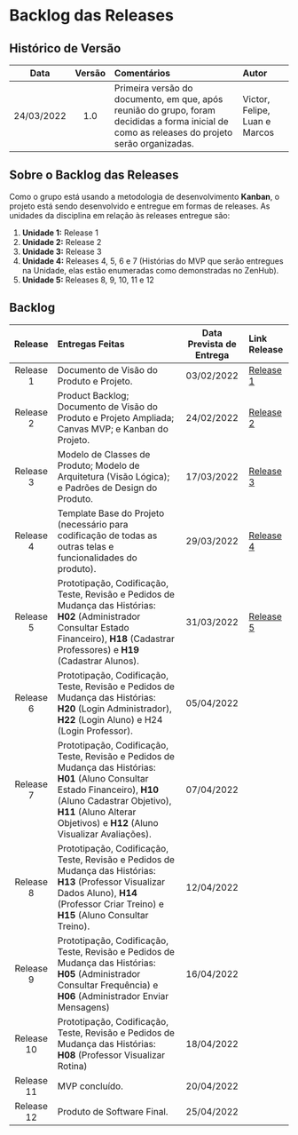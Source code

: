 # Backlog das Releases

## Histórico de Versão

| Data | Versão | Comentários | Autor |
| :--: | :----: | :---------- | :---- |
| 24/03/2022 | 1.0 | Primeira versão do documento, em que, após reunião do grupo, foram decididas a forma inicial de como as releases do projeto serão organizadas. | Victor, Felipe, Luan e Marcos |

## Sobre o Backlog das Releases

Como o grupo está usando a metodologia de desenvolvimento **Kanban**, o projeto está sendo desenvolvido e entregue em formas de releases. As unidades da disciplina em relação às releases entregue são:
1. **Unidade 1:** Release 1
1. **Unidade 2:** Release 2
1. **Unidade 3:** Release 3
1. **Unidade 4:** Releases 4, 5, 6 e 7 (Histórias do MVP que serão entregues na Unidade, elas estão enumeradas como demonstradas no ZenHub).
1. **Unidade 5:** Releases 8, 9, 10, 11 e 12

## Backlog

| Release | Entregas Feitas | Data Prevista de Entrega | Link Release |
| :----: | :---------------- | :--------------------:  | :----------- |
| Release 1 | Documento de Visão do Produto e Projeto. | 03/02/2022 | [Release 1](https://github.com/FGAUnB-MDS-GM/2021.2-SoftFit/tree/4ca4be30d0fc6a5122e7d4a30e06f40dbdc463dc) |
| Release 2 | Product Backlog; Documento de Visão do Produto e Projeto Ampliada; Canvas MVP; e Kanban do Projeto. | 24/02/2022 | [Release 2](https://github.com/FGAUnB-MDS-GM/2021.2-SoftFit/tree/322274b70c60e1230a33a97db9525362da2416e6) |
| Release 3 | Modelo de Classes de Produto; Modelo de Arquitetura (Visão Lógica); e Padrões de Design do Produto. | 17/03/2022 | [Release 3](https://github.com/FGAUnB-MDS-GM/2021.2-SoftFit/tree/9ebc557a76c9e40706d699687b1caa8573d83aba) |
| Release 4 | Template Base do Projeto (necessário para codificação de todas as outras telas e funcionalidades do produto). | 29/03/2022 | [Release 4](https://github.com/FGAUnB-MDS-GM/2021.2-SoftFit/tree/release4) |
| Release 5 | Prototipação, Codificação, Teste, Revisão e Pedidos de Mudança das Histórias: **H02** (Administrador Consultar Estado Financeiro), **H18** (Cadastrar Professores) e **H19** (Cadastrar Alunos). | 31/03/2022 | [Release 5](https://github.com/FGAUnB-MDS-GM/2021.2-SoftFit/tree/R5) |
| Release 6 | Prototipação, Codificação, Teste, Revisão e Pedidos de Mudança das Histórias: **H20** (Login Administrador), **H22** (Login Aluno) e H24 (Login Professor). | 05/04/2022 |
| Release 7 | Prototipação, Codificação, Teste, Revisão e Pedidos de Mudança das Histórias: **H01** (Aluno Consultar Estado Financeiro), **H10** (Aluno Cadastrar Objetivo), **H11** (Aluno Alterar Objetivos) e **H12** (Aluno Visualizar Avaliações). | 07/04/2022 |
| Release 8 | Prototipação, Codificação, Teste, Revisão e Pedidos de Mudança das Histórias: **H13** (Professor Visualizar Dados Aluno), **H14** (Professor Criar Treino) e **H15** (Aluno Consultar Treino). | 12/04/2022 |
| Release 9 | Prototipação, Codificação, Teste, Revisão e Pedidos de Mudança das Histórias: **H05** (Administrador Consultar Frequência) e **H06** (Administrador Enviar Mensagens) | 16/04/2022 |
| Release 10 | Prototipação, Codificação, Teste, Revisão e Pedidos de Mudança das Histórias: **H08** (Professor Visualizar Rotina) | 18/04/2022 |
| Release 11 | MVP concluído. | 20/04/2022 |
| Release 12 | Produto de Software Final. | 25/04/2022 |